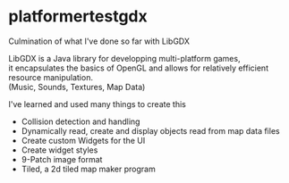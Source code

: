 # platformertestgdx
Culmination of what I've done so far with LibGDX

LibGDX is a Java library for developping multi-platform games,  
it encapsulates the basics of OpenGL and allows for relatively efficient resource manipulation.  
(Music, Sounds, Textures, Map Data)

I've learned and used many things to create this
- Collision detection and handling
- Dynamically read, create and display objects read from map data files
- Create custom Widgets for the UI
- Create widget styles
- 9-Patch image format
- Tiled, a 2d tiled map maker program
